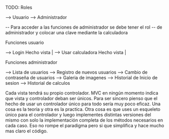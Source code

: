 TODO:
Roles

--> Usuario
--> Administrador

-- Para acceder a las funciones de administrador se debe tener el rol
-- de administrador y colocar una clave mediante la calculadora

Funciones usuario

--> Login Hecho vista |
--> Usar calculadora Hecho vista |

Funciones administrador

--> Lista de usuarios
--> Registro de nuevos usuarios
--> Cambio de contraseña de usuarios
--> Galeria de imagenes
--> Historial de Inicio de sesion
--> Historial de calculos

Cada vista tendrá su propio controlador. MVC en ningún momento indica que vista y controlador deban ser únicos. Para ser sincero pienso que el hecho de usar un controlador único para todo sería muy poco eficaz. Una cosa es la teoria y otra es la practica. Otra cosa es que uses un esqueleto único para el controlador y luego implementes distintas versiones del mismo con solo la implementación completa de los métodos necesarios en cada caso. Eso no rompe el paradigma pero si que simplifica y hace mucho mas claro el código.

